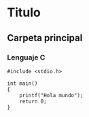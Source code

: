 # Titulo

## Carpeta principal

### Lenguaje C

```
#include <stdio.h>

int main()
{
    printf("Hola mundo");
    return 0;
}
```
